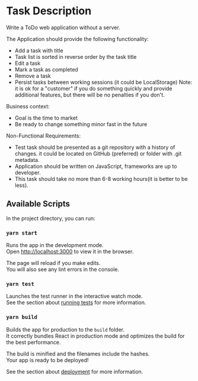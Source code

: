 # Task Description

Write a ToDo web application without a server.

The Application should provide the following functionality:

- Add a task with title
- Task list is sorted in reverse order by the task title
- Edit a task
- Mark a task as completed
- Remove a task
- Persist tasks between working sessions (it could be LocalStorage)
  Note: it is ok for a "customer" if you do something quickly and provide additional features, but there will be no penalties if you don't.

Business context:

- Goal is the time to market
- Be ready to change something minor fast in the future

Non-Functional Requirements:

- Test task should be presented as a git repository with a history of changes. it could be located on GitHub (preferred) or folder with .git metadata.
- Application should be written on JavaScript, frameworks are up to developer.
- This task should take no more than 6-8 working hours(it is better to be less).

## Available Scripts

In the project directory, you can run:

### `yarn start`

Runs the app in the development mode.\
Open [http://localhost:3000](http://localhost:3000) to view it in the browser.

The page will reload if you make edits.\
You will also see any lint errors in the console.

### `yarn test`

Launches the test runner in the interactive watch mode.\
See the section about [running tests](https://facebook.github.io/create-react-app/docs/running-tests) for more information.

### `yarn build`

Builds the app for production to the `build` folder.\
It correctly bundles React in production mode and optimizes the build for the best performance.

The build is minified and the filenames include the hashes.\
Your app is ready to be deployed!

See the section about [deployment](https://facebook.github.io/create-react-app/docs/deployment) for more information.
